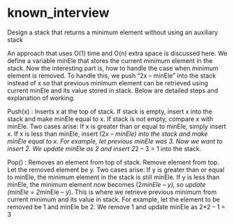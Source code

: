 # known_interview
Design a stack that returns a minimum element without using an auxiliary stack

An approach that uses O(1) time and O(n) extra space is discussed here.
 We define a variable minEle that stores the current minimum element in the stack.
 Now the interesting part is, how to handle the case when minimum element is removed. 
 To handle this, we push “2x – minEle” into the stack instead of x so that previous minimum element can be retrieved using current minEle 
 and its value stored in stack. Below are detailed steps and explanation of working.

Push(x) : Inserts x at the top of stack. 
If stack is empty, insert x into the stack and make minEle equal to x.
If stack is not empty, compare x with minEle. Two cases arise:
If x is greater than or equal to minEle, simply insert x.
If x is less than minEle, insert (2*x – minEle) into the stack and make minEle equal to x. For example, let previous minEle was 3. 
Now we want to insert 2. We update minEle as 2 and insert 2*2 – 3 = 1 into the stack.

Pop() : Removes an element from top of stack. 
Remove element from top. Let the removed element be y. Two cases arise:
If y is greater than or equal to minEle, the minimum element in the stack is still minEle.
If y is less than minEle, the minimum element now becomes (2*minEle – y), so update (minEle = 2*minEle – y).
This is where we retrieve previous minimum from current minimum and its value in stack. For example, let the element to be removed be 1 and minEle be 2. 
We remove 1 and update minEle as 2*2 – 1 = 3
